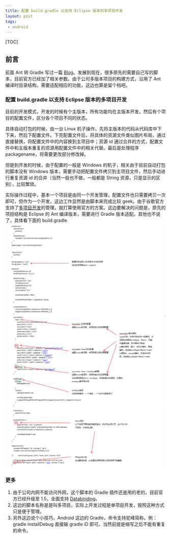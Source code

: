 ```yaml
---
title: 配置 build.gradle 以支持 Eclipse 版本的多项目开发
layout: post
tags:
 - android
---
```


[TOC]

## 前言

前面 Ant 转 Gradle 写过一篇 [Blog](http://sanjayz.com/2013/11/15/init-gradle.html)。发展到现在，很多原先的需要自己写的脚本，目前官方已经加了相关参数。由于公司多版本项目的构建方式，沿用了 Ant 编译时目录结构，需要适配相应的功能，这边也算是留个档吧。

### 配置 build.gradle 以支持 Eclipse 版本的多项目开发

目前的开发模式，开发的时候有个主版本，所有功能均在主版本开发。然后有个项目的配置文件，区分各个项目不同的状态。

具体自动打包的时候，由一台 Linux 机子操作，先将主版本的代码从代码库中下下来，然后下配置文件。下完配置文件后，将具体的资源文件类似图片布局，通过直接替换，将配置文件中的内容换到主项目中；资源 id 通过合并的方式，配置文件中和主版本重复的资源用配置文件中的相关代替。最后是处理程序 packagename，将需要更改部分修改掉。

但是到开发的时候，由于配置的一般是 Windows 的机子，相关由于目前自动打包的脚本没有 Windows 版本，需要手动把配置文件拷贝到主项目文件，然后手动进行重复资源 id 的合并（当然一般也不做，一般都是 String 资源，只是显示的区别），比较繁琐。

实际操作过程中，基本一个项目是由同一个开发管理，配置文件也只需要拷贝一次即可，但作为一个开发，这边工作显然是由脚本来完成比较 geek。由于谷歌官方支持了[多项目开发](https://developer.android.com/tools/building/plugin-for-gradle.html)的管理，就打算使用官方的方案。这边要解决的问题是，原先的项目结构是 Eclipse 的 Ant 编译版本，需要进行 Gradle 版本适配。其他也不说了，具体看下面的 build.gradle
![build.gradle_version_variants_1](/media/files/2015/12/07/build_gradle_version_variants_1.png)
![build.gradle_version_variants_2](/media/files/2015/12/07/build_gradle_version_variants_2.png)
![build.gradle_version_variants_3](/media/files/2015/12/07/build_gradle_version_variants_3.png)

### 更多

1. 由于公司内网不能访问外网，这个脚本的 Gradle 插件还是用的老的，目前官方已经升级至 1.5，全面支持 [Databinding](https://developer.android.com/tools/revisions/gradle-plugin.html)。
2. 这边的脚本名称是是叫多项目，实际上开发过程是单项目开发，按照这种方式只是便于管理。
3. 另外这边说个小技巧，Android 这边的 Gradle，命令支持驼峰简称。例：gradle installDebug 直接输 gradle iD 即可。当然前提是缩写之后不能有重复的命令。
